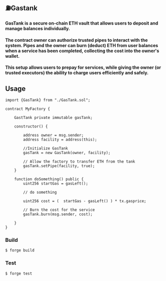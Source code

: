 ## ⛽Gastank

#### GasTank is a secure on-chain ETH vault that allows users to deposit and manage balances individually.
#### The contract owner can authorize trusted pipes to interact with the system. Pipes and the owner can burn (deduct) ETH from user balances when a service has been completed, collecting the cost into the owner's wallet.
#### This setup allows users to prepay for services, while giving the owner (or trusted executors) the ability to charge users efficiently and safely.


## Usage

```solidity
import {GasTank} from "./GasTank.sol";

contract MyFactory {
    
    GastTank private immutable gasTank;

    constructor() {
        
        address owner = msg.sender;
        address facility = address(this);
        
        //Initialize GasTank
        gasTank = new GasTank(owner, facility);
        
        // Allow the factory to transfer ETH from the tank
        gasTank.setPipe(facility, true);
    }

    function doSomething() public {
        uint256 startGas = gasLeft();

        // do something

        uint256 cost = (  startGas - gasLeft() ) * tx.gasprice;
        
        // Burn the cost for the service
        gasTank.burn(msg.sender, cost);
        
    }
}
```

### Build

```shell
$ forge build
```

### Test

```shell
$ forge test
```
